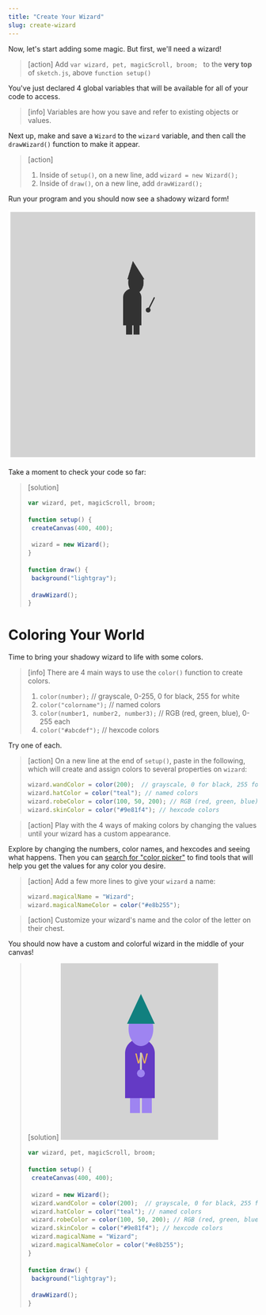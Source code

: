 ```yaml
---
title: "Create Your Wizard"
slug: create-wizard
---
```


Now, let's start adding some magic. But first, we'll need a wizard!

> [action]
> Add `var wizard, pet, magicScroll, broom;
` to the **very top** of `sketch.js`, above `function setup()`

You've just declared 4 global variables that will be available for all of your code to access.

> [info]
> Variables are how you save and refer to existing objects or values.

Next up, make and save a `Wizard` to the `wizard` variable, and then call the `drawWizard()` function to make it appear.

> [action]
>
> 1. Inside of `setup()`, on a new line, add `wizard = new Wizard();`
> 1. Inside of `draw()`, on a new line, add `drawWizard();`
>

Run your program and you should now see a shadowy wizard form!

![shadowy wizard form](assets/shadow_wizard.png "Shadowy Wizard")

Take a moment to check your code so far:

> [solution]
>
>```js
> var wizard, pet, magicScroll, broom;
>
>function setup() {
>  createCanvas(400, 400);
>
>  wizard = new Wizard();
>}
>
>function draw() {
>  background("lightgray");
>
>  drawWizard();
>}
>```
>

# Coloring Your World

Time to bring your shadowy wizard to life with some colors.

> [info]
> There are 4 main ways to use the `color()` function to create colors.
>
> 1. `color(number);`  // grayscale, 0-255, 0 for black, 255 for white
> 1. `color("colorname");` // named colors
> 1. `color(number1, number2, number3);` // RGB (red, green, blue), 0-255 each
> 1. `color("#abcdef");` // hexcode colors
>

Try one of each.

> [action]
> On a new line at the end of `setup()`, paste in the following, which will create and assign colors to several properties on `wizard`:
>
>```js
>wizard.wandColor = color(200);  // grayscale, 0 for black, 255 for white
>wizard.hatColor = color("teal"); // named colors
>wizard.robeColor = color(100, 50, 200); // RGB (red, green, blue), 0-255
>wizard.skinColor = color("#9e81f4"); // hexcode colors
>```
>

<!--  -->

> [action]
> Play with the 4 ways of making colors by changing the values until your wizard has a custom appearance.
>

Explore by changing the numbers, color names, and hexcodes and seeing what happens.  Then you can [search for "color picker"](https://www.google.com/search?q=colorpicker&oq=colorpicker&aqs=chrome..69i57j0l5.3848j1j1&sourceid=chrome&ie=UTF-8) to find tools that will help you get the values for any color you desire.

> [action]
> Add a few more lines to give your `wizard` a name:
>
>```js
>wizard.magicalName = "Wizard";
>wizard.magicalNameColor = color("#e8b255");
>```
>

<!--  -->

> [action]
> Customize your wizard's name and the color of the letter on their chest.

You should now have a custom and colorful wizard in the middle of your canvas!

> [solution]
> ![custom colorful wizard](assets/colorful_wizard.png "custom colorful wizard")
>
>```js
>var wizard, pet, magicScroll, broom;
>
>function setup() {
>  createCanvas(400, 400);
>
>  wizard = new Wizard();
>  wizard.wandColor = color(200);  // grayscale, 0 for black, 255 for white
>  wizard.hatColor = color("teal"); // named colors
>  wizard.robeColor = color(100, 50, 200); // RGB (red, green, blue), 0-255
>  wizard.skinColor = color("#9e81f4"); // hexcode colors
>  wizard.magicalName = "Wizard";
>  wizard.magicalNameColor = color("#e8b255");
>}
>
>function draw() {
>  background("lightgray");
>
>  drawWizard();
>}
>```
>
